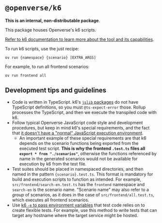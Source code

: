 # `@openverse/k6`

**This is an internal, non-distributable package**.

This package houses Openverse's k6 scripts.

[Refer to k6 documentation to learn more about the tool and its capabilities](https://grafana.com/docs/k6/latest/).

To run k6 scripts, use the just recipe:

```shell
ov run {namespace} {scenario} [EXTRA_ARGS]
```

For example, to run all frontend scenarios:

```shell
ov run frontend all
```

## Development tips and guidelines

- Code is written in TypeScript. k6's
  [`jslib` packages](https://grafana.com/docs/k6/latest/javascript-api/jslib/)
  do not have TypeScript definitions, so you must `@ts-expect-error` those.
  Rollup processes the TypeScript, and then we execute the transpiled code with
  k6.
- Follow typical Openverse JavaScript code style and development procedures, but
  keep in mind k6's special requirements, and the fact that
  [it doesn't have a "normal" JavaScript execution environment](https://grafana.com/docs/k6/latest/javascript-api/).
  - An important example of these special requirements are that k6 depends on
    the scenario functions being exported from the executed test script. **This
    is why the frontend `.test.ts` files all `export * from "./scenarios"`**,
    otherwise the functions referenced by name in the generated scenarios would
    not be available for execution by k6 from the test file.
- Test suites should be placed in namespaced directories, and then named in the
  pattern `{scenario}.test.ts`. This format is mandatory for build and execution
  scripts to function as intended. For example, `src/frontend/search-en.test.ts`
  has the `frontend` namespace and `search-en` is the scenario name. "Scenario
  name" may also refer to a _group_ of scenarios, as it does in the case of
  `src/frontend/all.test.ts`, which executes all frontend scenarios.
- Use
  [k6 `-e` to pass environment variables](https://grafana.com/docs/k6/latest/using-k6/environment-variables/#environment-variables)
  that test code relies on to create flexible tests. For example, use this
  method to write tests that can target any hostname where the target service
  might be hosted.
